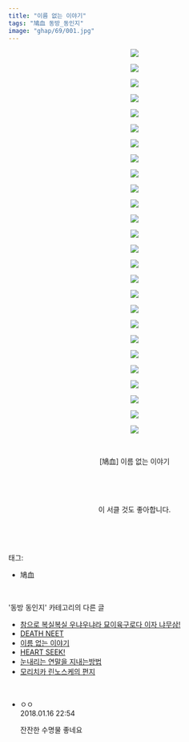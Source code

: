 ```yaml
---
title: "이름 없는 이야기"
tags: "鳩血 동방_동인지"
image: "ghap/69/001.jpg"
---
```

<div class="article">
<p style="text-align: center; clear: none; float: none;"><img src="{{ site.nasurl }}/ghap/69/001.jpg"/></p>
<p style="text-align: center; clear: none; float: none;"><img src="{{ site.nasurl }}/ghap/69/002.jpg"/></p>
<p style="text-align: center; clear: none; float: none;"><img src="{{ site.nasurl }}/ghap/69/003.jpg"/></p>
<p style="text-align: center; clear: none; float: none;"><img src="{{ site.nasurl }}/ghap/69/004.jpg"/></p>
<p style="text-align: center; clear: none; float: none;"><img src="{{ site.nasurl }}/ghap/69/005.jpg"/></p>
<p style="text-align: center; clear: none; float: none;"><img src="{{ site.nasurl }}/ghap/69/006.jpg"/></p>
<p style="text-align: center; clear: none; float: none;"><img src="{{ site.nasurl }}/ghap/69/007.jpg"/></p>
<p style="text-align: center; clear: none; float: none;"><img src="{{ site.nasurl }}/ghap/69/008.jpg"/></p>
<p style="text-align: center; clear: none; float: none;"><img src="{{ site.nasurl }}/ghap/69/009.jpg"/></p>
<p style="text-align: center; clear: none; float: none;"><img src="{{ site.nasurl }}/ghap/69/010.jpg"/></p>
<p style="text-align: center; clear: none; float: none;"><img src="{{ site.nasurl }}/ghap/69/011.jpg"/></p>
<p style="text-align: center; clear: none; float: none;"><img src="{{ site.nasurl }}/ghap/69/012.jpg"/></p>
<p style="text-align: center; clear: none; float: none;"><img src="{{ site.nasurl }}/ghap/69/013.jpg"/></p>
<p style="text-align: center; clear: none; float: none;"><img src="{{ site.nasurl }}/ghap/69/014.jpg"/></p>
<p style="text-align: center; clear: none; float: none;"><img src="{{ site.nasurl }}/ghap/69/015.jpg"/></p>
<p style="text-align: center; clear: none; float: none;"><img src="{{ site.nasurl }}/ghap/69/016.jpg"/></p>
<p style="text-align: center; clear: none; float: none;"><img src="{{ site.nasurl }}/ghap/69/017.jpg"/></p>
<p style="text-align: center; clear: none; float: none;"><img src="{{ site.nasurl }}/ghap/69/018.jpg"/></p>
<p style="text-align: center; clear: none; float: none;"><img src="{{ site.nasurl }}/ghap/69/019.jpg"/></p>
<p style="text-align: center; clear: none; float: none;"><img src="{{ site.nasurl }}/ghap/69/020.jpg"/></p>
<p style="text-align: center; clear: none; float: none;"><img src="{{ site.nasurl }}/ghap/69/021.jpg"/></p>
<p style="text-align: center; clear: none; float: none;"><img src="{{ site.nasurl }}/ghap/69/022.jpg"/></p>
<p style="text-align: center; clear: none; float: none;"><img src="{{ site.nasurl }}/ghap/69/023.jpg"/></p>
<p style="text-align: center; clear: none; float: none;"><img src="{{ site.nasurl }}/ghap/69/024.jpg"/></p>
<p style="text-align: center; clear: none; float: none;"><img src="{{ site.nasurl }}/ghap/69/025.jpg"/></p>
<p style="text-align: center; clear: none; float: none;"><img src="{{ site.nasurl }}/ghap/69/026.jpg"/></p>
<p style="text-align: center; clear: none; float: none;"><br/></p>
<p style="text-align: center; clear: none; float: none;">[鳩血] 이름 없는 이야기</p>
<p style="text-align: center; clear: none; float: none;"><br/></p>
<p style="text-align: center; clear: none; float: none;"><br/></p>
<p style="text-align: center; clear: none; float: none;">이 서클 것도 좋아합니다.</p>
<p><br/></p>
</div><br/>
<div class="tagTrail">
<p>태그: </p>
<ul>
<li>鳩血</li>
</ul>
</div><br/>
<div class="another">
<p>'동방 동인지' 카테고리의 다른 글</p>
<ul>
<li><a href="/2016-06-16-ghap_71">참으로 복실복실 우냐우냐라 묘이육구로다 이자 냐무삼!</a></li>
<li><a href="/2016-06-16-ghap_70">DEATH NEET</a></li>
<li><a href="/2016-06-16-ghap_69">이름 없는 이야기</a></li>
<li><a href="/2016-06-16-ghap_68">HEART SEEK!</a></li>
<li><a href="/2016-06-16-ghap_67">눈내리는 연말을 지내는방법</a></li>
<li><a href="/2016-06-16-ghap_66">모리치카 린노스케의 편지</a></li>
</ul>
</div><br/>
<div class="cb_module cb_fluid">
<div class="cb_wrt cb_profile">
<div class="comment">
<ul>
<li class="cb_thumb_off" id="comment15175902">
<div class="cb_comment_area">
<div class="cb_info_area">
<div class="cb_section">
<span class="cb_nick_name">ㅇㅇ</span>
</div>
<div class="cb_section">
<span class="cb_date">2018.01.16 22:54 </span>
</div>
</div>
<div class="cb_dsc_comment">
<p class="cb_dsc">
											잔잔한 수명물 좋네요
										</p>
</div>
</div></li>
</ul>
</div>
</div><!-- commentList close -->
</div><br/>

